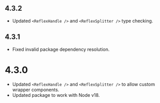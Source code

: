 ## 4.3.2

- Updated `<ReflexHandle />` and `<ReflexSplitter />` type checking.

## 4.3.1

- Fixed invalid package dependency resolution.

# 4.3.0

- Updated `<ReflexHandle />` and `<ReflexSplitter />` to allow custom wrapper components.
- Updated package to work with Node v18.
